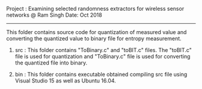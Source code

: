 Project : Examining selected randomness extractors for wireless sensor networks
@ Ram Singh
Date: Oct 2018
*************************************************************************
This folder contains source code for quantization of measured value and converting the quantized value to binary file for entropy measurement. 

1. src : This folder contains "ToBinary.c" and "toBIT.c" files. The "toBIT.c" file is used for quantization and "ToBinary.c" file is used for converting the quantized file into binary. 

2. bin : This folder contains executable obtained compiling src file using Visual Studio 15 as well as Ubuntu 16.04.
  

